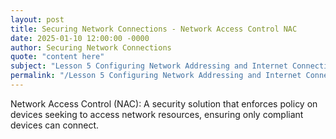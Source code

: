 ```yaml
---
layout: post
title: Securing Network Connections - Network Access Control NAC
date: 2025-01-10 12:00:00 -0000
author: Securing Network Connections
quote: "content here"
subject: "Lesson 5 Configuring Network Addressing and Internet Connections"
permalink: "/Lesson 5 Configuring Network Addressing and Internet Connections/Securing Network Connections/Securing Network Connections - Network Access Control NAC"
---
```


Network Access Control (NAC): A security solution that enforces policy on devices seeking to access network resources, ensuring only compliant devices can connect.

